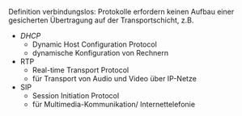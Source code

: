 Definition verbindungslos: Protokolle erfordern keinen Aufbau einer gesicherten Übertragung auf der Transportschicht, z.B.

- *DHCP* 
	- Dynamic Host Configuration Protocol
	- dynamische Konfiguration von Rechnern
- RTP
	- Real-time Transport Protocol
	- für Transport von Audio und Video über IP-Netze
- SIP
	- Session Initiation Protocol
	- für Multimedia-Kommunikation/ Internettelefonie 